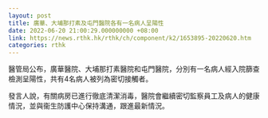 ```yaml
---
layout: post
title: 廣華、大埔那打素及屯門醫院各有一名病人呈陽性
date: 2022-06-20 21:00:29.000000000 +08:00
link: https://news.rthk.hk/rthk/ch/component/k2/1653895-20220620.htm
categories: rthk
---
```


醫管局公布，廣華醫院、大埔那打素醫院和屯門醫院，分別有一名病人經入院篩查檢測呈陽性，共有4名病人被列為密切接觸者。

發言人說，有關病房已進行徹底清潔消毒，醫院會繼續密切監察員工及病人的健康情況，並與衞生防護中心保持溝通，跟進最新情況。
